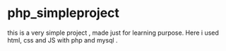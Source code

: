 # php_simpleproject
this is a very simple project , made just for learning purpose. Here i used html, css and JS with php and mysql .
